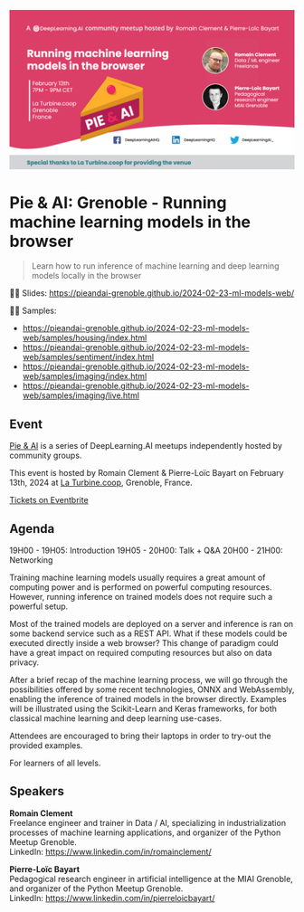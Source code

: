 ![Banner](static/banner.png)

# Pie & AI: Grenoble - Running machine learning models in the browser

> Learn how to run inference of machine learning and deep learning models locally in the browser

🧑‍🏫 Slides: https://pieandai-grenoble.github.io/2024-02-23-ml-models-web/

🧑‍💻 Samples:
- https://pieandai-grenoble.github.io/2024-02-23-ml-models-web/samples/housing/index.html
- https://pieandai-grenoble.github.io/2024-02-23-ml-models-web/samples/sentiment/index.html
- https://pieandai-grenoble.github.io/2024-02-23-ml-models-web/samples/imaging/index.html
- https://pieandai-grenoble.github.io/2024-02-23-ml-models-web/samples/imaging/live.html

## Event

[Pie & AI](https://www.deeplearning.ai/events/) is a series of DeepLearning.AI meetups independently hosted by community groups.

This event is hosted by Romain Clement & Pierre-Loïc Bayart on February 13th, 2024 at [La Turbine.coop](https://turbine.coop), Grenoble, France.

[Tickets on Eventbrite](https://www.eventbrite.com/e/pie-ai-grenoble-running-machine-learning-models-in-the-browser-tickets-817407757607)

## Agenda

19H00 - 19H05: Introduction
19H05 - 20H00: Talk + Q&A
20H00 - 21H00: Networking

Training machine learning models usually requires a great amount of computing power and is performed on powerful computing resources. However, running inference on trained models does not require such a powerful setup.

Most of the trained models are deployed on a server and inference is ran on some backend service such as a REST API. What if these models could be executed directly inside a web browser? This change of paradigm could have a great impact on required computing resources but also on data privacy.

After a brief recap of the machine learning process, we will go through the possibilities offered by some recent technologies, ONNX and WebAssembly, enabling the inference of trained models in the browser directly. Examples will be illustrated using the Scikit-Learn and Keras frameworks, for both classical machine learning and deep learning use-cases.

Attendees are encouraged to bring their laptops in order to try-out the provided examples.

For learners of all levels.

## Speakers

**Romain Clement**<br>
Freelance engineer and trainer in Data / AI, specializing in industrialization processes of machine learning applications, and organizer of the Python Meetup Grenoble.<br>
LinkedIn: https://www.linkedin.com/in/romainclement/

**Pierre-Loïc Bayart**<br>
Pedagogical research engineer in artificial intelligence at the MIAI Grenoble, and organizer of the Python Meetup Grenoble.<br>
LinkedIn: https://www.linkedin.com/in/pierreloicbayart/
